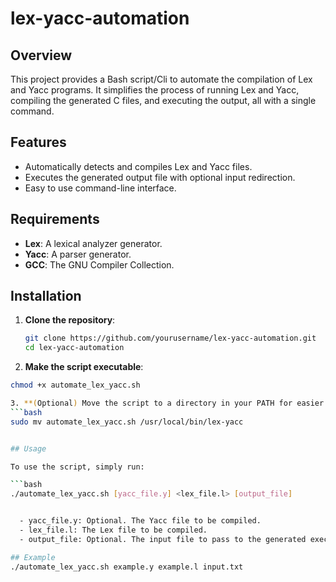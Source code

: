 # lex-yacc-automation

## Overview

This project provides a Bash script/Cli to automate the compilation of Lex and Yacc programs. It simplifies the process of running Lex and Yacc, compiling the generated C files, and executing the output, all with a single command.

## Features

- Automatically detects and compiles Lex and Yacc files.
- Executes the generated output file with optional input redirection.
- Easy to use command-line interface.

## Requirements

- **Lex**: A lexical analyzer generator.
- **Yacc**: A parser generator.
- **GCC**: The GNU Compiler Collection.

## Installation

1. **Clone the repository**:
   ```bash
   git clone https://github.com/yourusername/lex-yacc-automation.git
   cd lex-yacc-automation

2. **Make the script executable**:
  ```bash
  chmod +x automate_lex_yacc.sh

3. **(Optional) Move the script to a directory in your PATH for easier access**:
  ```bash
  sudo mv automate_lex_yacc.sh /usr/local/bin/lex-yacc


## Usage

To use the script, simply run:

```bash
./automate_lex_yacc.sh [yacc_file.y] <lex_file.l> [output_file]


    - yacc_file.y: Optional. The Yacc file to be compiled.
    - lex_file.l: The Lex file to be compiled.
    - output_file: Optional. The input file to pass to the generated executable.

## Example
./automate_lex_yacc.sh example.y example.l input.txt



